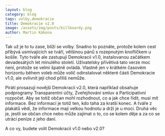 ```yaml
---
layout: blog
category: blog
tags: volby,demokracie
title: Demokracie v2.0
image: /assets/img/posts/billboardy.png
author: Martin Kákona
---
```


Tak už je to tu zase, blíží se volby.
Snadno to poznáte, protože kolem cest přibývá usmívajících se tváří, většinou pánů s rozepnutým knoflíčkem u košile.
Tyto tváře ale zastupují Demokracii v1.0, instalovanou začátkem devadesátých let minulého století.
Uživatelsky přívětivá tato verze moc není, protože se velmi špatně ovládá.
Vlastně jen v krátkém časovém horizontu během voleb může volič odinstalovat některé části Demokracie v1.0, ale ovlivnit její chod příliš nemůže.

Piráti prosazují novější Demokracii v2.0, která například obsahuje podprogramy Transparentní účty, Zveřejňování smluv a Participativní rozpočet.
Aby se totiž občan mohl rozhodnout, co a jak chce řídit, musí mít informace.
Bez informací je totiž ten, kdo tahá za kratší konec.
A tváře z plakátů vědí, že informace mají velkou hodnotu a drží je u moci.
Druhá věc je, jestli se občan chce nebo může zajímat o to, co se kolem děje a za co se utrácí peníze z jeho daní.

A co vy, budete volit Demokracii v1.0 nebo v2.0?
